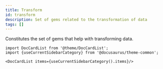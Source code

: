 ```yaml
---
title: Transform
id: transform
description: Set of gems related to the transformation of data
tags: []
---
```


Constitutes the set of gems that help with transforming data.

```mdx-code-block
import DocCardList from '@theme/DocCardList';
import {useCurrentSidebarCategory} from '@docusaurus/theme-common';

<DocCardList items={useCurrentSidebarCategory().items}/>
```
